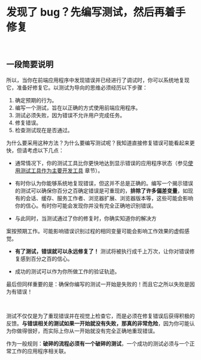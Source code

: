 # 发现了 bug？先编写测试，然后再着手修复

<br/>

## 一段简要说明

所以，当你在前端应用程序中发现错误并已经进行了调试时，你可以系统地复现它，准备好修复它。以测试为导向的思维必须经历以下步骤：

1. 确定预期的行为。
2. 编写一个测试，旨在以正确的方式使用前端应用程序。
3. 测试必须失败，因为错误不允许用户完成任务。
4. 修复错误。
5. 检查测试现在是否通过。

为什么要采用这种方法？为什么要编写测试呢？我知道直接修复错误可能看起来更快，但请考虑以下几点：

- 通常情况下，你的测试工具比你更快地达到显示错误的应用程序状态（参见[使用测试工具作为主要开发工具](/sections/generic-best-practices/use-your-testing-tool-as-your-primary-development-tool.zh.md) 章节）。

- 有时你认为你能够系统地复现错误，但这并不总是正确的。编写一个揭示错误的测试可以确保你百分之百确定错误是可重现的，**排除了许多偏差变量**，如现有的会话、缓存、服务工作者、浏览器扩展、浏览器版本等，这些可能会影响你的信心。有时你可能会发现你并没有完全正确地识别错误。

- 与此同时，当测试通过了你的修复时，你确实知道你的解决方

案按预期工作。可能影响错误识别过程的相同变量可能会影响工作效果的虚假感觉。

- **有了测试，错误就可以永远修复了！** 测试将被执行成千上万次，让你对错误修复感到百分之百的信心。

- 成功的测试可以作为你所做工作的验证轨迹。

最后但同样重要的是：确保你编写的测试一开始是失败的！而且它之所以失败是因为有错误！

<br/>

测试不仅仅是为了重现错误并在视觉上检查它，而是必须在修复错误后获得积极的反馈。**与错误相关的测试如果一开始就没有失败，那真的非常危险**，因为你可能认为你做得很好，而实际上你从一开始就没有完全正确地重现错误。

作为一般规则：**破碎的流程必须有一个破碎的测试**，一个成功的测试必须与一个正常工作的应用程序相关联。
